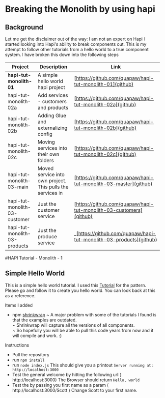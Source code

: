 # Breaking the Monolith by using hapi 
## Background
Let me get the disclaimer out of the way: I am not an expert on Hapi
I started looking into Hapi's ability to break components out.
This is my attempt to follow other tutorials from a hello world to a true component system.
I have broken this down into the following steps

| Project  | Description | Link |
|---|---|---|
|**hapi-tut-monolith-01**|A simple hello world hapi project| [https://github.com/quapaw/hapi-tut-monolith-01](github)|
|hapi-tut-monolith-02a|Add services - customers and products| [https://github.com/quapaw/hapi-tut-monolith-02a](github)|
|hapi-tut-monolith-02b|Adding Glue and externalizing config| [https://github.com/quapaw/hapi-tut-monolith-02b](github)|
|hapi-tut-monolith-02c|Moving services into their own folders| [https://github.com/quapaw/hapi-tut-monolith-02c](github)|
|hapi-tut-monolith-03-main|Moved service into own project.  This pulls the services in| [https://github.com/quapaw/hapi-tut-monolith-03-master](github)|
|hapi-tut-monolith-03-customer|Just the customer service| [https://github.com/quapaw/hapi-tut-monolith-03-customers](github)|
|hapi-tut-monolith-03-products|Just the produce service| _[https://github.com/quapaw/hapi-tut-monolith-03-products](github)|_

#HAPI Tutorial - Monolith - 1
## Simple Hello World
This is a simple hello world tutorial. 
I used this [Tutorial](https://hapijs.com/tutorials/getting-started?lang=en_US) for the pattern.  
Please go and follow it to create you hello world.  You can look back at this as a reference.

Items I added
* npm [shrinkwrap](https://docs.npmjs.com/cli/shrinkwrap)
~ A major problem with some of the tutorials I found is that the examples are outdated.<br/>
~ Shrinkwrap will capture all the versions of all components. <br/>
~ So hopefully you will be able to pull this code years from now and it will compile and work. :) <br/>


Instructions
* Pull the repository
* run ``npm install``
* run ``node index.js`` This should give you a printout ``Server running at: http://localhost:3000``
* Test the general welcome by hitting the following url ( http://localhost:3000) The Browser should return ``Hello, world``
* Test the by passing you first name as a param ( http://localhost:3000/Scott ) Change Scott to your first name.